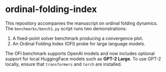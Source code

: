 # ordinal-folding-index

This repository accompanies the manuscript on ordinal folding dynamics. The
`benchmarks/bench1.py` script runs two demonstrations:

1. A fixed-point solver benchmark producing a convergence plot.
2. An Ordinal Folding Index (OFI) probe for large language models.

The OFI benchmark supports OpenAI models and now includes optional support for
local HuggingFace models such as **GPT-2 Large**. To use GPT-2 locally, ensure
that `transformers` and `torch` are installed.
